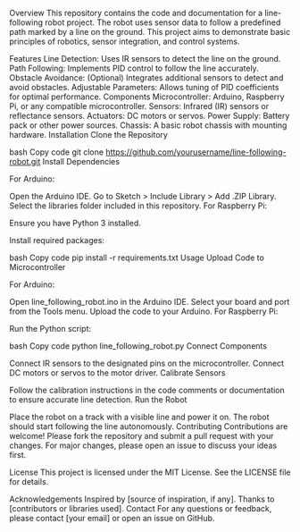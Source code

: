 Overview
This repository contains the code and documentation for a line-following robot project. The robot uses sensor data to follow a predefined path marked by a line on the ground. This project aims to demonstrate basic principles of robotics, sensor integration, and control systems.

Features
Line Detection: Uses IR sensors to detect the line on the ground.
Path Following: Implements PID control to follow the line accurately.
Obstacle Avoidance: (Optional) Integrates additional sensors to detect and avoid obstacles.
Adjustable Parameters: Allows tuning of PID coefficients for optimal performance.
Components
Microcontroller: Arduino, Raspberry Pi, or any compatible microcontroller.
Sensors: Infrared (IR) sensors or reflectance sensors.
Actuators: DC motors or servos.
Power Supply: Battery pack or other power sources.
Chassis: A basic robot chassis with mounting hardware.
Installation
Clone the Repository

bash
Copy code
git clone https://github.com/yourusername/line-following-robot.git
Install Dependencies

For Arduino:

Open the Arduino IDE.
Go to Sketch > Include Library > Add .ZIP Library.
Select the libraries folder included in this repository.
For Raspberry Pi:

Ensure you have Python 3 installed.

Install required packages:

bash
Copy code
pip install -r requirements.txt
Usage
Upload Code to Microcontroller

For Arduino:

Open line_following_robot.ino in the Arduino IDE.
Select your board and port from the Tools menu.
Upload the code to your Arduino.
For Raspberry Pi:

Run the Python script:

bash
Copy code
python line_following_robot.py
Connect Components

Connect IR sensors to the designated pins on the microcontroller.
Connect DC motors or servos to the motor driver.
Calibrate Sensors

Follow the calibration instructions in the code comments or documentation to ensure accurate line detection.
Run the Robot

Place the robot on a track with a visible line and power it on.
The robot should start following the line autonomously.
Contributing
Contributions are welcome! Please fork the repository and submit a pull request with your changes. For major changes, please open an issue to discuss your ideas first.

License
This project is licensed under the MIT License. See the LICENSE file for details.

Acknowledgements
Inspired by [source of inspiration, if any].
Thanks to [contributors or libraries used].
Contact
For any questions or feedback, please contact [your email] or open an issue on GitHub.